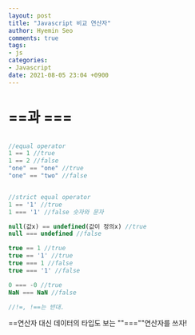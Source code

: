 ```yaml
---
layout: post
title: "Javascript 비교 연산자"
author: Hyemin Seo
comments: true
tags:
- js
categories:
- Javascript
date: 2021-08-05 23:04 +0900
---
```


# ==과 ===

```javascript

//equal operator
1 == 1 //true
1 == 2 //false
"one" == "one" //true
"one" == "two" //false


//strict equal operator
1 == '1' //true
1 === '1' //false 숫자와 문자

null(값x) == undefined(값이 정의x) //true
null === undefined //false

true == 1 //true
true == '1' //true
true === 1 //false
true === '1' //false

0 === -0 //true
NaN === NaN //false

//!=, !==는 반대.

```

==연산자 대신 데이터의 타입도 보는 ""===""연산자를 쓰자!
  
  


